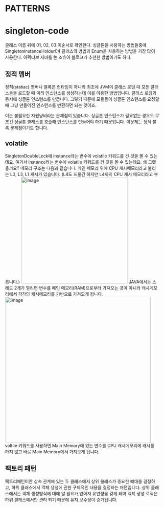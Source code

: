 # PATTERNS 

# singleton-code

클래스 이름 뒤에 01, 02, 03 이순서로 확인한다.
싱글톤을 사용하는 방법들중에 SingletonInstanceHolder04 클래스의 방법과 Enum을 사용하는 방법을 가장 많이 사용한다. 이펙티브 자바를 쓴 조슈아 블로크가 추천한 방법이기도 하다.

## 정적 멤버
정적(statiac) 멤버나 블록은 런타임이 아니라 최초에 JVM이 클래스 로딩 때 모든 클래스들을 로드할 때 미리 인스턴스를 생성하는데 이를 이용한 방법입니다.
클래스 로딩과 동시에 싱글톤 인스턴스를 만듭니다. 그렇기 때문에 모듈들이 싱글톤 인스턴스를 요청할 때 그냥 만들어진 인스턴스를 반환하면 되는 것이죠.

이는 불필요한 자원낭비라는 문제점이 있습니다. 싱글톤 인스턴스가 필요없는 경우도 무조건 싱글톤 클래스를 호출해 인스턴스를 만들어야 하기 때문입니다. 이문제는 정적 블록 문제점이기도 합니다.

## volatile
SingletonDoubleLock에 instance라는 변수에 volatile 키워드를 건 것을 볼 수 있는데요.
여기서 instance라는 변수에 volatile 키워드를 건 것을 볼 수 있는데요.
왜 그랬을까요?
메모리 구조는 다음과 같습니다. 메인 메모리 위에 CPU 캐시메모리라고 불리는 L3, L3, L1 캐시가 있습니다. (L4도 드물긴 하지만 L4까지 CPU 캐시 메모리라고 부릅니다.)
<img width="348" alt="image" src="https://github.com/SeongjinOliver/singleton-code/assets/55625864/5e22838b-6445-4e3f-ab93-13b0d97b490c">
JAVA에서는 스레드 2개가 열리면 변수를 메인 메모리(RAM)으로부터 가져오는 것이 아니라 캐시메모리에서 각각의 캐시메모리를 기반으로 가져오게 됩니다.
<img width="476" alt="image" src="https://github.com/SeongjinOliver/singleton-code/assets/55625864/826384fb-4b52-4ecb-bb71-4c93956c0124">
voltile 키워드를 사용하면 Main Memory에 있는 변수를 CPU 캐시메모리에 캐시를 하지 않고 바로 Main Memory에서 가져오게 됩니다.

## 팩토리 패턴
팩토리패턴이란 상속 관계에 있는 두 클래스에서 상위 클래스가 중요한 뼈대를 결정하고, 하위 클래스에서 객체 생성에 관한 구체적인 내용을 결정하는 패턴입니다.
상위 클래스에서는 객체 생성방식에 대해 알 필요가 없어져 유연성을 갖게 되며 객체 생성 로직은 하위 클래스에서만 관리 되기 때문에 유지 보수성이 증가됩니다.